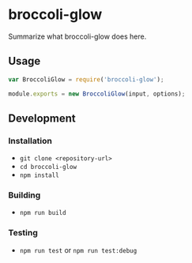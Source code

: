 # broccoli-glow

Summarize what broccoli-glow does here.

## Usage

```js
var BroccoliGlow = require('broccoli-glow');

module.exports = new BroccoliGlow(input, options);
```

## Development

### Installation

* `git clone <repository-url>`
* `cd broccoli-glow`
* `npm install`

### Building

* `npm run build`

### Testing

* `npm run test` or `npm run test:debug`
